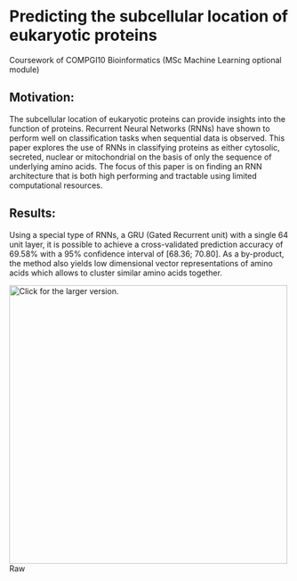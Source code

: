 # Predicting the subcellular location of eukaryotic proteins

Coursework of COMPGI10 Bioinformatics (MSc Machine Learning optional module)

## Motivation: 
The subcellular location of eukaryotic proteins can provide insights into the function of proteins. Recurrent Neural Networks (RNNs) have shown to perform well on classification tasks when sequential data is observed. This paper explores the use of RNNs in classifying proteins as either cytosolic, secreted, nuclear or mitochondrial on the basis of only the sequence of underlying amino acids. The focus of this paper is on finding an RNN architecture that is both high performing and tractable using limited computational resources.

## Results: 
Using a special type of RNNs, a GRU (Gated Recurrent unit) with a single 64 unit layer, it is possible to achieve a cross-validated prediction accuracy of 69.58% with a 95% confidence interval of [68.36; 70.80]. As a by-product, the method also yields low dimensional vector representations of amino acids which allows to cluster similar amino acids together.

<a href="https://drive.google.com/uc?export=view&id=0Byi15qAr2aO1Yms4b0thSWNBeEU"><img src="https://drive.google.com/uc?export=view&id=0Byi15qAr2aO1Yms4b0thSWNBeEU" style="width: 500px; max-width: 100%; height: auto" title="Click for the larger version." /></a>
Raw

